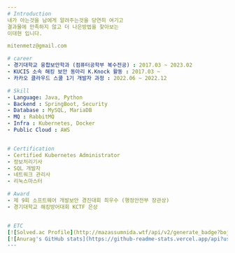 ```yaml
---
# Introduction
내가 아는것을 남에게 알려주는것을 당연히 여기고  
결과물에 만족하지 않고 더 나은방법을 찾아보는
이대현 입니다.

mitenmetz@gmail.com

# career
- 경기대학교 융합보안학과 (컴퓨터공학부 복수전공) : 2017.03 ~ 2023.02
- KUCIS 소속 해킹 보안 동아리 K.Knock 활동 : 2017.03 ~ 
- 카카오 클라우드 스쿨 1기 개발자 과정 : 2022.06 ~ 2022.12

# Skill
- Language: Java, Python
- Backend : SpringBoot, Security
- Database : MySQL, MariaDB
- MQ : RabbitMQ
- Infra : Kubernetes, Docker
- Public Cloud : AWS


# Certification
- Certified Kubernetes Administrator
- 정보처리기사
- SQL 개발자
- 네트워크 관리사
- 리눅스마스터

# Award
- 제 9회 소프트웨어 개발보안 경진대회 최우수 (행정안전부 장관상)
- 경기대학교 해킹방어대회 KCTF 은상  


# ETC
[![Solved.ac Profile](http://mazassumnida.wtf/api/v2/generate_badge?boj=sdst74)](https://solved.ac/sdst74/)
[![Anurag's GitHub stats](https://github-readme-stats.vercel.app/api?username=CptBluebear)](https://github.com/CptBluebear)
---
```


